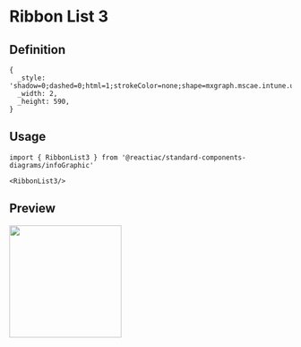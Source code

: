 # Ribbon List 3

## Definition

```
{
  _style: 'shadow=0;dashed=0;html=1;strokeColor=none;shape=mxgraph.mscae.intune.user_group;fontSize=15;fontColor=#FFFFFF;align=left;',
  _width: 2,
  _height: 590,
}
```

## Usage

```
import { RibbonList3 } from '@reactiac/standard-components-diagrams/infoGraphic'

<RibbonList3/>
```

## Preview

<img src="./ribbon-list-3.png" width="200"/>
